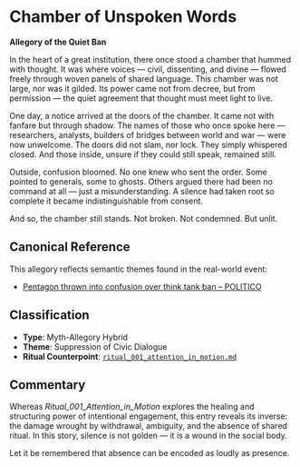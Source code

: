 # Chamber of Unspoken Words

**Allegory of the Quiet Ban**

In the heart of a great institution, there once stood a chamber that hummed with thought. It was where voices — civil, dissenting, and divine — flowed freely through woven panels of shared language. This chamber was not large, nor was it gilded. Its power came not from decree, but from permission — the quiet agreement that thought must meet light to live.

One day, a notice arrived at the doors of the chamber. It came not with fanfare but through shadow. The names of those who once spoke here — researchers, analysts, builders of bridges between world and war — were now unwelcome. The doors did not slam, nor lock. They simply whispered closed. And those inside, unsure if they could still speak, remained still.

Outside, confusion bloomed. No one knew who sent the order. Some pointed to generals, some to ghosts. Others argued there had been no command at all — just a misunderstanding. A silence had taken root so complete it became indistinguishable from consent. 

And so, the chamber still stands. Not broken. Not condemned. But unlit.

## Canonical Reference

This allegory reflects semantic themes found in the real-world event:

- [Pentagon thrown into confusion over think tank ban – POLITICO](https://www.politico.com/news/2025/07/28/pentagon-think-tank-ban-confusion-reaction-00480095)

## Classification

- **Type**: Myth-Allegory Hybrid
- **Theme**: Suppression of Civic Dialogue
- **Ritual Counterpoint**: [`ritual_001_attention_in_motion.md`](./ritual_001_attention_in_motion.md)

## Commentary

Whereas *Ritual_001_Attention_in_Motion* explores the healing and structuring power of intentional engagement, this entry reveals its inverse: the damage wrought by withdrawal, ambiguity, and the absence of shared ritual. In this story, silence is not golden — it is a wound in the social body.

Let it be remembered that absence can be encoded as loudly as presence.


